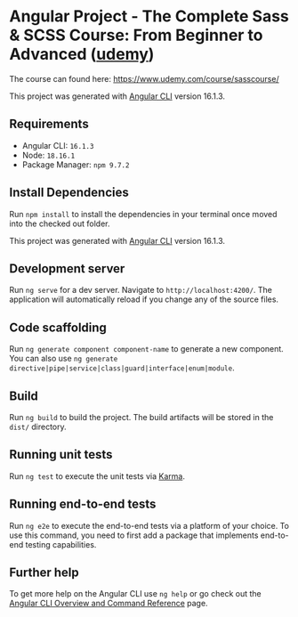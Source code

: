 # Angular Project - The Complete Sass & SCSS Course: From Beginner to Advanced ([udemy](https://www.udemy.com))

The course can found here: https://www.udemy.com/course/sasscourse/

This project was generated with [Angular CLI](https://github.com/angular/angular-cli) version 16.1.3.

## Requirements

- Angular CLI: `16.1.3`
- Node: `18.16.1`
- Package Manager: `npm 9.7.2`

## Install Dependencies

Run `npm install` to install the dependencies in your terminal once moved into the checked out folder.

This project was generated with [Angular CLI](https://github.com/angular/angular-cli) version 16.1.3.

## Development server

Run `ng serve` for a dev server. Navigate to `http://localhost:4200/`. The application will automatically reload if you change any of the source files.

## Code scaffolding

Run `ng generate component component-name` to generate a new component. You can also use `ng generate directive|pipe|service|class|guard|interface|enum|module`.

## Build

Run `ng build` to build the project. The build artifacts will be stored in the `dist/` directory.

## Running unit tests

Run `ng test` to execute the unit tests via [Karma](https://karma-runner.github.io).

## Running end-to-end tests

Run `ng e2e` to execute the end-to-end tests via a platform of your choice. To use this command, you need to first add a package that implements end-to-end testing capabilities.

## Further help

To get more help on the Angular CLI use `ng help` or go check out the [Angular CLI Overview and Command Reference](https://angular.io/cli) page.
